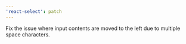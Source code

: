 ```yaml
---
'react-select': patch
---
```


Fix the issue where input contents are moved to the left due to multiple space characters.
